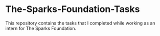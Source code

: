 # The-Sparks-Foundation-Tasks
This repository contains the tasks that I completed while working as an intern for The Sparks Foundation.
